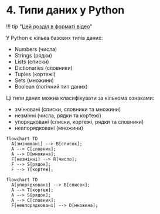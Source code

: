 # 4. Типи даних у Python

!!! tip "[Цей розділ в форматі відео](https://pyneng.io/course/topics/04-data-types/)"

У Python є кілька базових типів даних:

* Numbers (числа)
* Strings (рядки)
* Lists (списки)
* Dictionaries (словники)
* Tuples (кортежі)
* Sets (множини)
* Boolean (логічний тип даних)

Ці типи даних можна класифікувати за кількома ознаками:

* змінювані (списки, словники та множини)
* незмінні (числа, рядки та кортежі)
* упорядковані (списки, кортежі, рядки та словники)
* невпорядковані (множини)

``` mermaid
flowchart TD
  A[змінювані] --> B[список];
  A --> C[словник];
  A --> D[множина];
  F[незмінні] --> R[число];
  F --> S[рядок];
  F --> T[кортеж];
```


``` mermaid
flowchart TD
  A[упорядковані] --> B[список];
  A --> T[кортеж];
  A --> S[рядок];
  A --> C[словник];
  F[невпорядковані] --> D[множина];
```
